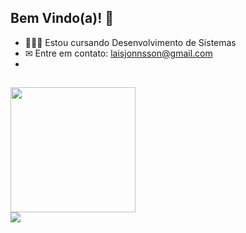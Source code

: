 ## Bem Vindo(a)! 👋

- 👩🏻‍💻 Estou cursando Desenvolvimento de Sistemas
- ✉ Entre em contato: laisjonnsson@gmail.com
- 
##
  <div>
 <a href="https://github.com/Lais236/github-readme-stats"> <img height=200 align="center" src="https://github-readme-stats.vercel.app/api?username=Lais236&theme=dracula&rank_icon=github" />

<div>
   <a href="https://instagram.com/jonnssonlais/" target="_blank"><img src="https://img.shields.io/badge/-Instagram-%23E4405F?style=for-the-badge&logo=instagram&logoColor=white" target="_blank"></a>
